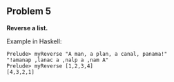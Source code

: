 ## Problem 5

**Reverse a list.**

Example in Haskell:

```
Prelude> myReverse "A man, a plan, a canal, panama!"
"!amanap ,lanac a ,nalp a ,nam A"
Prelude> myReverse [1,2,3,4]
[4,3,2,1]
```
